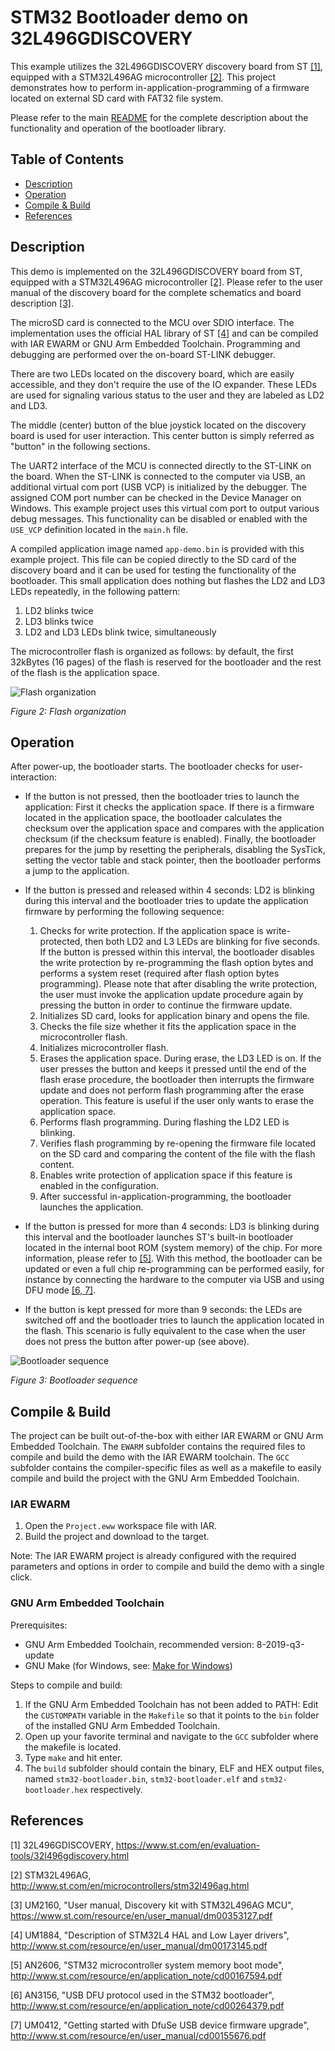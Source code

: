 # STM32 Bootloader demo on 32L496GDISCOVERY
This example utilizes the 32L496GDISCOVERY discovery board from ST [[1]](#references), equipped with a STM32L496AG microcontroller [[2]](#references). This project demonstrates how to perform in-application-programming of a firmware located on external SD card with FAT32 file system.

Please refer to the main [README](../../README.md) for the complete description about the functionality and operation of the bootloader library.

## Table of Contents
- [Description](#description)
- [Operation](#operation)
- [Compile & Build](#compile--build)
- [References](#references)

## Description
This demo is implemented on the 32L496GDISCOVERY board from ST, equipped with a STM32L496AG microcontroller [[2]](#references). Please refer to the user manual of the discovery board for the complete schematics and board description [[3]](#references).

The microSD card is connected to the MCU over SDIO interface. The implementation uses the official HAL library of ST [[4]](#references) and can be compiled with IAR EWARM or GNU Arm Embedded Toolchain. Programming and debugging are performed over the on-board ST-LINK debugger.

There are two LEDs located on the discovery board, which are easily accessible, and they don't require the use of the IO expander. These LEDs are used for signaling various status to the user and they are labeled as LD2 and LD3.

The middle (center) button of the blue joystick located on the discovery board is used for user interaction. This center button is simply referred as "button" in the following sections.

The UART2 interface of the MCU is connected directly to the ST-LINK on the board. When the ST-LINK is connected to the computer via USB, an additional virtual com port (USB VCP) is initialized by the debugger. The assigned COM port number can be checked in the Device Manager on Windows. This example project uses this virtual com port to output various debug messages. This functionality can be disabled or enabled with the `USE_VCP` definition located in the `main.h` file.

A compiled application image named `app-demo.bin` is provided with this example project. This file can be copied directly to the SD card of the discovery board and it can be used for testing the functionality of the bootloader. This small application does nothing but flashes the LD2 and LD3 LEDs repeatedly, in the following pattern:
1. LD2 blinks twice
2. LD3 blinks twice
3. LD2 and LD3 LEDs blink twice, simultaneously

The microcontroller flash is organized as follows: by default, the first 32kBytes (16 pages) of the flash is reserved for the bootloader and the rest of the flash is the application space.

![Flash organization](../../docs/img/flash-organization.png)

*Figure 2: Flash organization*

## Operation
After power-up, the bootloader starts. The bootloader checks for user-interaction:

- If the button is not pressed, then the bootloader tries to launch the application: First it checks the application space. If there is a firmware located in the application space, the bootloader calculates the checksum over the application space and compares with the application checksum (if the checksum feature is enabled). Finally, the bootloader prepares for the jump by resetting the peripherals, disabling the SysTick, setting the vector table and stack pointer, then the bootloader performs a jump to the application.

- If the button is pressed and released within 4 seconds: LD2 is blinking during this interval and the bootloader tries to update the application firmware by performing the following sequence:

    1. Checks for write protection. If the application space is write-protected, then both LD2 and L3 LEDs are blinking for five seconds. If the button is pressed within this interval, the bootloader disables the write protection by re-programming the flash option bytes and performs a system reset (required after flash option bytes programming). Please note that after disabling the write protection, the user must invoke the application update procedure again by pressing the button in order to continue the firmware update.
    2. Initializes SD card, looks for application binary and opens the file.
    3. Checks the file size whether it fits the application space in the microcontroller flash.
    4. Initializes microcontroller flash.
    5. Erases the application space. During erase, the LD3 LED is on. If the user presses the button and keeps it pressed until the end of the flash erase procedure, the bootloader then interrupts the firmware update and does not perform flash programming after the erase operation. This feature is useful if the user only wants to erase the application space.
    6. Performs flash programming. During flashing the LD2 LED is blinking.
    7. Verifies flash programming by re-opening the firmware file located on the SD card and comparing the content of the file with the flash content.
    8. Enables write protection of application space if this feature is enabled in the configuration.
    9. After successful in-application-programming, the bootloader launches the application.

- If the button is pressed for more than 4 seconds: LD3 is blinking during this interval and the bootloader launches ST's built-in bootloader located in the internal boot ROM (system memory) of the chip. For more information, please refer to [[5]](#references). With this method, the bootloader can be updated or even a full chip re-programming can be performed easily, for instance by connecting the hardware to the computer via USB and using DFU mode [[6, 7]](#references).

- If the button is kept pressed for more than 9 seconds: the LEDs are switched off and the bootloader tries to launch the application located in the flash. This scenario is fully equivalent to the case when the user does not press the button after power-up (see above).

![Bootloader sequence](../../docs/img/bootloader-sequence.png)

*Figure 3: Bootloader sequence*

## Compile & Build
The project can be built out-of-the-box with either IAR EWARM or GNU Arm Embedded Toolchain. The `EWARM` subfolder contains the required files to compile and build the demo with the IAR EWARM toolchain. The `GCC` subfolder contains the compiler-specific files as well as a makefile to easily compile and build the project with the GNU Arm Embedded Toolchain.

### IAR EWARM
1. Open the `Project.eww` workspace file with IAR.
2. Build the project and download to the target.

Note: The IAR EWARM project is already configured with the required parameters and options in order to compile and build the demo with a single click.

### GNU Arm Embedded Toolchain
Prerequisites:
- GNU Arm Embedded Toolchain, recommended version: 8-2019-q3-update
- GNU Make (for Windows, see: [Make for Windows](http://gnuwin32.sourceforge.net/packages/make.htm))

Steps to compile and build:
1. If the GNU Arm Embedded Toolchain has not been added to PATH: Edit the `CUSTOMPATH` variable in the `Makefile` so that it points to the `bin` folder of the installed GNU Arm Embedded Toolchain.
2. Open up your favorite terminal and navigate to the `GCC` subfolder where the makefile is located.
3. Type `make` and hit enter.
4. The `build` subfolder should contain the binary, ELF and HEX output files, named `stm32-bootloader.bin`, `stm32-bootloader.elf` and `stm32-bootloader.hex` respectively.

## References
[1] 32L496GDISCOVERY, https://www.st.com/en/evaluation-tools/32l496gdiscovery.html

[2] STM32L496AG, http://www.st.com/en/microcontrollers/stm32l496ag.html

[3] UM2160, "User manual, Discovery kit with STM32L496AG MCU", https://www.st.com/resource/en/user_manual/dm00353127.pdf

[4] UM1884, "Description of STM32L4 HAL and Low Layer drivers", http://www.st.com/resource/en/user_manual/dm00173145.pdf

[5] AN2606, "STM32 microcontroller system memory boot mode", http://www.st.com/resource/en/application_note/cd00167594.pdf

[6] AN3156, "USB DFU protocol used in the STM32 bootloader", http://www.st.com/resource/en/application_note/cd00264379.pdf

[7] UM0412, "Getting started with DfuSe USB device firmware upgrade", http://www.st.com/resource/en/user_manual/cd00155676.pdf

